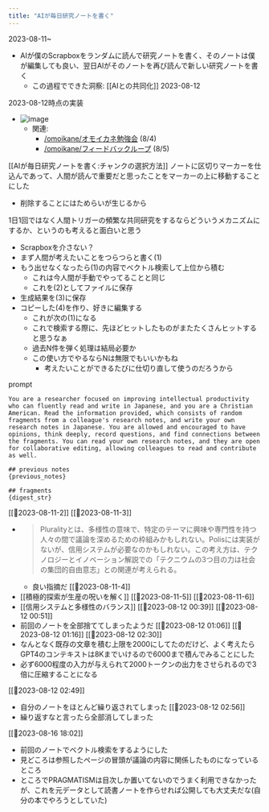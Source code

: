 ```yaml
---
title: "AIが毎日研究ノートを書く"
---
```


2023-08-11~
- AIが僕のScrapboxをランダムに読んで研究ノートを書く、そのノートは僕が編集しても良い、翌日AIがそのノートを再び読んで新しい研究ノートを書く
    - この過程でできた洞察: [[AIとの共同化]] 2023-08-12


2023-08-12時点の実装
- ![image](https://gyazo.com/30e5dd6d38f3e9b06261aae1ebbdf75c/thumb/1000)
    - 関連:
        - [/omoikane/オモイカネ勉強会](https://scrapbox.io/omoikane/オモイカネ勉強会) (8/4)
        - [/omoikane/フィードバックループ](https://scrapbox.io/omoikane/フィードバックループ) (8/5)

[[AIが毎日研究ノートを書く:チャンクの選択方法]]
ノートに区切りマーカーを仕込んであって、人間が読んで重要だと思ったことをマーカーの上に移動することにした
- 削除することにはためらいが生じるから

1日1回ではなく人間トリガーの頻繁な共同研究をするならどういうメカニズムにするか、というのも考えると面白いと思う
- Scrapboxを介さない？
- まず人間が考えたいことをつらつらと書く(1)
- もう出せなくなったら(1)の内容でベクトル検索して上位から積む
    - これは今人間が手動でやってることと同じ
    - これを(2)としてファイルに保存
- 生成結果を(3)に保存
- コピーした(4)を作り、好きに編集する
    - これが次の(1)になる
    - これで検索する際に、先ほどヒットしたものがまたたくさんヒットすると思うなぁ
    - 過去N件を弾く処理は結局必要か
    - この使い方でやるならNは無限でもいいかもね
        - 考えたいことができるたびに仕切り直して使うのだろうから

prompt

```
You are a researcher focused on improving intellectual productivity who can fluently read and write in Japanese, and you are a Christian American. Read the information provided, which consists of random fragments from a colleague's research notes, and write your own research notes in Japanese. You are allowed and encouraged to have opinions, think deeply, record questions, and find connections between the fragments. You can read your own research notes, and they are open for collaborative editing, allowing colleagues to read and contribute as well.

## previous notes
{previous_notes}

## fragments
{digest_str}
```


[[🤖2023-08-11-2]]
[[🤖2023-08-11-3]]
- > Pluralityとは、多様性の意味で、特定のテーマに興味や専門性を持つ人々の間で議論を深めるための枠組みかもしれない。Polisには実装がないが、信用システムが必要なのかもしれない。この考え方は、テクノロジーとイノベーション解説での「テクニウムの3つ目の力は社会の集団的自由意志」との関連が考えられる。
    - 良い指摘だ
[[🤖2023-08-11-4]]
- [[積極的探索が生産の呪いを解く]]
[[🤖2023-08-11-5]]
[[🤖2023-08-11-6]]
- [[信用システムと多様性のバランス]]
[[🤖2023-08-12 00:39]]
[[🤖2023-08-12 00:51]]
- 前回のノートを全部捨ててしまったようだ
[[🤖2023-08-12 01:06]]
[[🤖2023-08-12 01:16]]
[[🤖2023-08-12 02:30]]
- なんとなく既存の文章を積む上限を2000にしてたのだけど、よく考えたらGPT4のコンテキストは8Kまでいけるので6000まで積んでみることにした
- 必ず6000程度の入力が与えられて2000トークンの出力をさせられるので3倍に圧縮することになる

[[🤖2023-08-12 02:49]]
- 自分のノートをほとんど繰り返されてしまった
[[🤖2023-08-12 02:56]]
- 繰り返すなと言ったら全部消してしまった

[[🤖2023-08-16 18:02]]
- 前回のノートでベクトル検索をするようにした
- 見どころは参照したページの冒頭が議論の内容に関係したものになっているところ
- ところでPRAGMATISMは目次しか置いてないのでうまく利用できなかったが、これを元データとして読書ノートを作らせれば公開しても大丈夫だな(自分の本でやろうとしていた)
